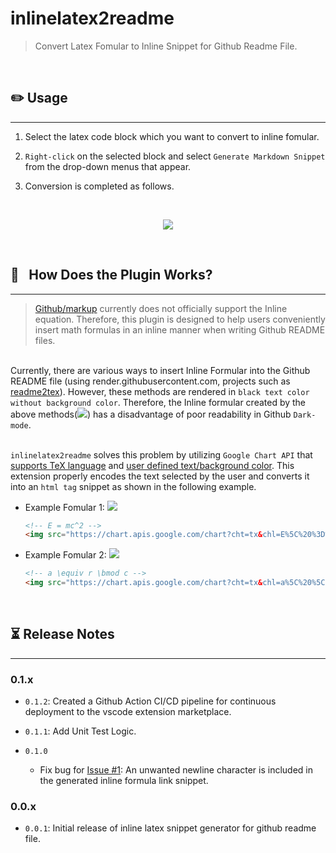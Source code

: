 # inlinelatex2readme

> Convert Latex Fomular to Inline Snippet for Github Readme File.


<br/>

## :pencil2: Usage
---

1. Select the latex code block which you want to convert to inline fomular.

2. `Right-click` on the selected block and select `Generate Markdown Snippet` from the drop-down menus that appear.

3. Conversion is completed as follows.

</br><p align="center"><img src="./gif/demo_record.gif" /></p>

<br/>

## 🌱&ensp; How Does the Plugin Works?
---

> [Github/markup](https://github.com/github/markup) currently does not officially support the Inline equation. Therefore, this plugin is designed to help users conveniently insert math formulas in an inline manner when writing Github README files.

<br/>Currently, there are various ways to insert Inline Formular into the Github README file (using render.githubusercontent.com, projects such as [readme2tex](https://github.com/leegao/readme2tex)). However, these methods are rendered in `black text color without background color`. Therefore, the Inline formular created by the above methods(<img src="https://render.githubusercontent.com/render/math?math=e^{i +\pi} =x+1">) has a disadvantage of poor readability in Github `Dark-mode`.

</br>`inlinelatex2readme` solves this problem by utilizing `Google Chart API` that [supports TeX language](https://developers.google.com/chart/infographics/docs/formulas) and [user defined text/background color](https://developers.google.com/chart/image/docs/chart_params). This extension properly encodes the text selected by the user and converts it into an `html tag` snippet as shown in the following example.

* Example Fomular 1: <!-- E = mc^2 --> <img src="https://chart.apis.google.com/chart?cht=tx&chl=E%5C%20%3D%5C%20mc%5E2" />

    ```html
    <!-- E = mc^2 -->
    <img src="https://chart.apis.google.com/chart?cht=tx&chl=E%5C%20%3D%5C%20mc%5E2" />
    ```

* Example Fomular 2: <!-- a \equiv r \bmod c --> <img src="https://chart.apis.google.com/chart?cht=tx&chl=a%5C%20%5Cequiv%5C%20r%5C%20%5Cbmod%5C%20c" />

    ```html
    <!-- a \equiv r \bmod c -->
    <img src="https://chart.apis.google.com/chart?cht=tx&chl=a%5C%20%5Cequiv%5C%20r%5C%20%5Cbmod%5C%20c" />
    ```


<br/>

## :hourglass_flowing_sand: Release Notes
---

### 0.1.x

* `0.1.2`: Created a Github Action CI/CD pipeline for continuous deployment to the vscode extension marketplace.

* `0.1.1`: Add Unit Test Logic.

* `0.1.0`
  * Fix bug for [Issue #1](https://github.com/KIMBIBLE/inlinelatex2readme/issues/1): An unwanted newline character is included in the generated inline formula link snippet.

### 0.0.x

* `0.0.1`: Initial release of inline latex snippet generator for github readme file.

